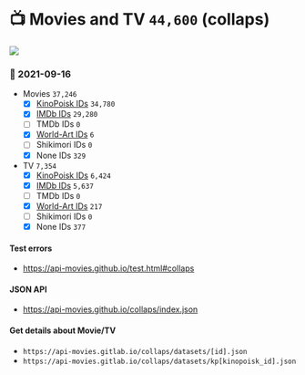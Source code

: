 # :tv: Movies and TV `44,600` (collaps)

<a href="https://API-Movies.github.io"><img src="https://API-Movies.github.io/banner.png?cache"></a>

### :date: 2021-09-16
- Movies `37,246`
  - [x] <a href="https://API-Movies.github.io/collaps/movie_kinopoisk_ids.json">KinoPoisk IDs</a> `34,780`
  - [x] <a href="https://API-Movies.github.io/collaps/movie_imdb_ids.json">IMDb IDs</a> `29,280`
  - [ ] TMDb IDs `0`
  - [x] <a href="https://API-Movies.github.io/collaps/movie_world_art_ids.json">World-Art IDs</a> `6`
  - [ ] Shikimori IDs `0`
  - [x] None IDs `329`
- TV `7,354`
  - [x] <a href="https://API-Movies.github.io/collaps/tv_kinopoisk_ids.json">KinoPoisk IDs</a> `6,424`
  - [x] <a href="https://API-Movies.github.io/collaps/tv_imdb_ids.json">IMDb IDs</a> `5,637`
  - [ ] TMDb IDs `0`
  - [x] <a href="https://API-Movies.github.io/collaps/tv_world_art_ids.json">World-Art IDs</a> `217`
  - [ ] Shikimori IDs `0`
  - [x] None IDs `377`
#### Test errors
- <a href='https://api-movies.github.io/test.html#collaps'>https://api-movies.github.io/test.html#collaps</a>
#### JSON API
- <a href='https://api-movies.github.io/collaps/index.json'>https://api-movies.github.io/collaps/index.json</a>
#### Get details about Movie/TV
- `https://api-movies.gitlab.io/collaps/datasets/[id].json`
- `https://api-movies.gitlab.io/collaps/datasets/kp[kinopoisk_id].json`
